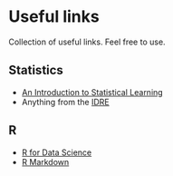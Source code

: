 # Useful links

Collection of useful links. Feel free to use.

## Statistics

- [An Introduction to Statistical Learning](https://www-bcf.usc.edu/~gareth/ISL/)
- Anything from the [IDRE](https://stats.idre.ucla.edu/other/dae/)

## R

- [R for Data Science](http://r4ds.had.co.nz/)
- [R Markdown](https://bookdown.org/yihui/rmarkdown/)
